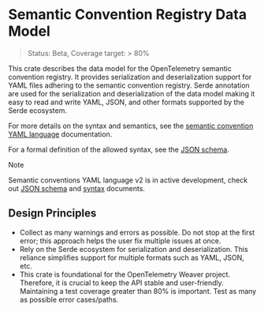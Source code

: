 # Semantic Convention Registry Data Model

> Status: Beta, Coverage target: > 80%

This crate describes the data model for the OpenTelemetry semantic convention registry. It provides serialization and
deserialization support for YAML files adhering to the semantic convention registry. Serde annotation are used for the
serialization and deserialization of the data model making it easy to read and write YAML, JSON, and other formats
supported by the Serde ecosystem.

For more details on the syntax and semantics, see the [semantic convention YAML language](/schemas/semconv-syntax.md)
documentation.

For a formal definition of the allowed syntax, see the [JSON schema](/schemas/semconv.schema.json).

> [!NOTE]
>
> Semantic conventions YAML language v2 is in active development, check out [JSON schema](/schemas/semconv.schema.v2.json) and [syntax](/schemas/semconv-syntax.v2.md) documents.

## Design Principles

- Collect as many warnings and errors as possible. Do not stop at the first error; this approach helps the user fix
  multiple issues at once.
- Rely on the Serde ecosystem for serialization and deserialization. This reliance simplifies support for multiple
  formats such as YAML, JSON, etc.
- This crate is foundational for the OpenTelemetry Weaver project. Therefore, it is crucial to keep the API stable and
  user-friendly. Maintaining a test coverage greater than 80% is important. Test as many as possible error cases/paths.
